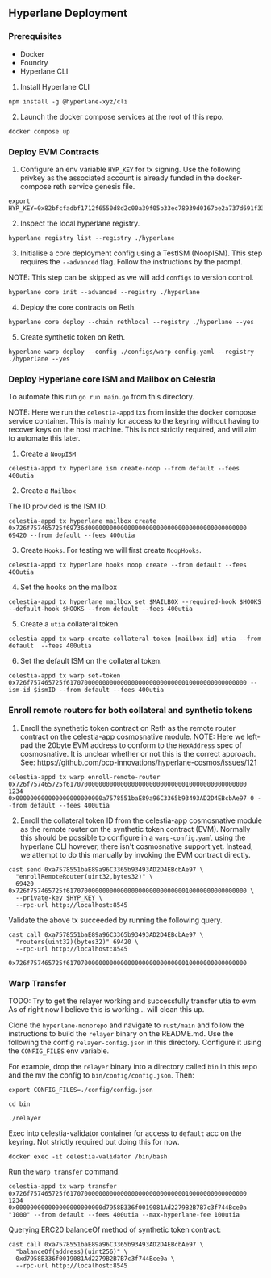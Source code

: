 ## Hyperlane Deployment

### Prerequisites

- Docker
- Foundry
- Hyperlane CLI

1. Install Hyperlane CLI

```
npm install -g @hyperlane-xyz/cli
```

2. Launch the docker compose services at the root of this repo.

```
docker compose up
```

### Deploy EVM Contracts

1. Configure an env variable `HYP_KEY` for tx signing.
Use the following privkey as the associated account is already funded in the docker-compose reth service genesis file.

```
export HYP_KEY=0x82bfcfadbf1712f6550d8d2c00a39f05b33ec78939d0167be2a737d691f33a6a
```

2. Inspect the local hyperlane registry.

```
hyperlane registry list --registry ./hyperlane
```

3. Initialise a core deployment config using a TestISM (NoopISM).
This step requires the `--advanced` flag. Follow the instructions by the prompt.

NOTE: This step can be skipped as we will add `configs` to version control.

```
hyperlane core init --advanced --registry ./hyperlane
```

4. Deploy the core contracts on Reth.

```
hyperlane core deploy --chain rethlocal --registry ./hyperlane --yes
```

5. Create synthetic token on Reth.

```
hyperlane warp deploy --config ./configs/warp-config.yaml --registry ./hyperlane --yes
```

### Deploy Hyperlane core ISM and Mailbox on Celestia

To automate this run `go run main.go` from this directory.

NOTE: Here we run the `celestia-appd` txs from inside the docker compose service container.
This is mainly for access to the keyring without having to recover keys on the host machine. 
This is not strictly required, and will aim to automate this later.

1. Create a `NoopISM`

```
celestia-appd tx hyperlane ism create-noop --from default --fees 400utia
```

2. Create a `Mailbox`

The ID provided is the ISM ID.

```
celestia-appd tx hyperlane mailbox create 0x726f757465725f69736d00000000000000000000000000000000000000000000 69420 --from default --fees 400utia
```

3. Create `Hooks`. For testing we will first create `NoopHooks`.

```
celestia-appd tx hyperlane hooks noop create --from default --fees 400utia
```

4. Set the hooks on the mailbox

```
celestia-appd tx hyperlane mailbox set $MAILBOX --required-hook $HOOKS --default-hook $HOOKS --from default --fees 400utia
```

5. Create a `utia` collateral token.

```
celestia-appd tx warp create-collateral-token [mailbox-id] utia --from default  --fees 400utia
```

6. Set the default ISM on the collateral token.

```
celestia-appd tx warp set-token 0x726f757465725f61707000000000000000000000000000010000000000000000 --ism-id $ismID --from default --fees 400utia
```

### Enroll remote routers for both collateral and synthetic tokens

1. Enroll the synethetic token contract on Reth as the remote router contract on the celestia-app cosmosnative module.
NOTE: Here we left-pad the 20byte EVM address to conform to the `HexAddress` spec of cosmosnative.
It is unclear whether or not this is the correct approach. See: https://github.com/bcp-innovations/hyperlane-cosmos/issues/121

```
celestia-appd tx warp enroll-remote-router 0x726f757465725f61707000000000000000000000000000010000000000000000 1234 0x000000000000000000000000a7578551baE89a96C3365b93493AD2D4EBcbAe97 0 --from default --fees 400utia
```

2. Enroll the collateral token ID from the celestia-app cosmosnative module as the remote router on the synthetic token contract (EVM).
Normally this should be possible to configure in a `warp-config.yaml` using the hyperlane CLI however, there isn't cosmosnative support yet.
Instead, we attempt to do this manually by invoking the EVM contract directly.

```
cast send 0xa7578551baE89a96C3365b93493AD2D4EBcbAe97 \
  "enrollRemoteRouter(uint32,bytes32)" \
  69420 0x726f757465725f61707000000000000000000000000000010000000000000000 \
  --private-key $HYP_KEY \
  --rpc-url http://localhost:8545
```

Validate the above tx succeeded by running the following query.

```
cast call 0xa7578551baE89a96C3365b93493AD2D4EBcbAe97 \
  "routers(uint32)(bytes32)" 69420 \
  --rpc-url http://localhost:8545

0x726f757465725f61707000000000000000000000000000010000000000000000
```

### Warp Transfer

TODO: Try to get the relayer working and successfully transfer utia to evm
As of right now I believe this is working... will clean this up.

Clone the `hyperlane-monorepo` and navigate to `rust/main` and follow the instructions to build the `relayer` binary on the README.md.
Use the following the config `relayer-config.json` in this directory. Configure it using the `CONFIG_FILES` env variable.

For example, drop the `relayer` binary into a directory called `bin` in this repo and the mv the config to `bin/config/config.json`.
Then:

```
export CONFIG_FILES=./config/config.json

cd bin

./relayer
```

Exec into celestia-validator container for access to `default` acc on the keyring.
Not strictly required but doing this for now.

```
docker exec -it celestia-validator /bin/bash
```

Run the `warp transfer` command. 

```
celestia-appd tx warp transfer 0x726f757465725f61707000000000000000000000000000010000000000000000 1234 0x000000000000000000000000d7958B336f0019081Ad2279B2B7B7c3f744Bce0a "1000" --from default --fees 400utia --max-hyperlane-fee 100utia
```

Querying ERC20 balanceOf method of synthetic token contract:

```
cast call 0xa7578551baE89a96C3365b93493AD2D4EBcbAe97 \
  "balanceOf(address)(uint256)" \
  0xd7958B336f0019081Ad2279B2B7B7c3f744Bce0a \
  --rpc-url http://localhost:8545
```